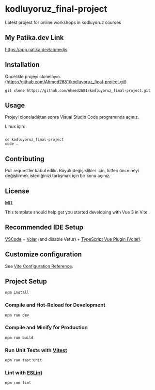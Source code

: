 # kodluyoruz_final-project
Latest project for online workshops in kodluyoruz courses


## My Patika.dev Link

https://app.patika.dev/ahmedjs


## Installation

Öncelikle projeyi clonelayın. (https://github.com/Ahmed2681/kodluyoruz_final-project.git)

```
git clone https://github.com/Ahmed2681/kodluyoruz_final-project.git
```

## Usage

Projeyi cloneladıktan sonra Visual Studio Code programında açınız.

Linux için:
```

cd kodluyoruz_final-project
code .
```


## Contributing

Pull requestler kabul edilir. Büyük değişiklikler için, lütfen önce neyi değiştirmek istediğinizi tartışmak için bir konu açınız.


## License


[MIT](https://github.com/Ahmed2681/kodluyoruz_final-project/blob/main/LICENSE)


This template should help get you started developing with Vue 3 in Vite.

## Recommended IDE Setup

[VSCode](https://code.visualstudio.com/) + [Volar](https://marketplace.visualstudio.com/items?itemName=Vue.volar) (and disable Vetur) + [TypeScript Vue Plugin (Volar)](https://marketplace.visualstudio.com/items?itemName=Vue.vscode-typescript-vue-plugin).

## Customize configuration

See [Vite Configuration Reference](https://vitejs.dev/config/).

## Project Setup

```sh
npm install
```

### Compile and Hot-Reload for Development

```sh
npm run dev
```

### Compile and Minify for Production

```sh
npm run build
```

### Run Unit Tests with [Vitest](https://vitest.dev/)

```sh
npm run test:unit
```

### Lint with [ESLint](https://eslint.org/)

```sh
npm run lint
```
